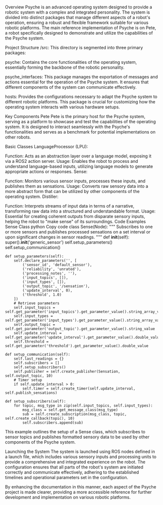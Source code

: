 Overview
Psyche is an advanced operating system designed to provide a robotic system with a complex and integrated personality. The system is divided into distinct packages that manage different aspects of a robot's operation, ensuring a robust and flexible framework suitable for various robotic platforms. The main reference implementation of Psyche is on Pete, a robot specifically designed to demonstrate and utilize the capabilities of the Psyche system.

Project Structure
/src: This directory is segmented into three primary packages:

psyche: Contains the core functionalities of the operating system, essentially forming the backbone of the robotic personality.

psyche_interfaces: This package manages the exportation of messages and actions essential for the operation of the Psyche system. It ensures that different components of the system can communicate effectively.

hosts: Provides the configurations necessary to adapt the Psyche system to different robotic platforms. This package is crucial for customizing how the operating system interacts with various hardware setups.

Key Components
Pete
Pete is the primary host for the Psyche system, serving as a platform to showcase and test the capabilities of the operating system. It is designed to interact seamlessly with the Psyche's functionalities and serves as a benchmark for potential implementations on other robots.

Basic Classes
LanguageProcessor (LPU):

Function: Acts as an abstraction layer over a language model, exposing it via a ROS2 action server.
Usage: Enables the robot to process and understand language-based inputs, utilizing language models to generate appropriate actions or responses.
Sense:

Function: Monitors various sensor inputs, processes these inputs, and publishes them as sensations.
Usage: Converts raw sensory data into a more abstract form that can be utilized by other components of the operating system.
Distiller:

Function: Interprets streams of input data in terms of a narrative, transforming raw data into a structured and understandable format.
Usage: Essential for creating coherent outputs from disparate sensory inputs, helping the robot to "make sense" of its surroundings.
Code Examples
Sense Class
python
Copy code
class Sense(Node):
    """
    Subscribes to one or more sensors and publishes processed sensations on a set interval or upon significant changes in sensor readings.
    """
    def __init__(self):
        super().__init__('generic_sensor')
        self.setup_parameters()
        self.setup_communication()

    def setup_parameters(self):
        self.declare_parameters('', [
            ('sensor_id', 'default_sensor'),
            ('reliability', 'unrated'),
            ('processing_notes', ''),
            ('input_topics', []),
            ('input_types', []),
            ('output_topic', '/sensation'),
            ('update_interval', 0),
            ('threshold', 1.0)
        ])
        # Retrieve parameters
        self.input_topics = self.get_parameter('input_topics').get_parameter_value().string_array_value
        self.input_types = self.get_parameter('input_types').get_parameter_value().string_array_value
        self.output_topic = self.get_parameter('output_topic').get_parameter_value().string_value
        self.update_interval = self.get_parameter('update_interval').get_parameter_value().double_value
        self.threshold = self.get_parameter('threshold').get_parameter_value().double_value

    def setup_communication(self):
        self.last_readings = {}
        self.subscribers = []
        self.setup_subscribers()
        self.publisher = self.create_publisher(Sensation, self.output_topic, 10)
        # Timer setup
        if self.update_interval > 0:
            self.timer = self.create_timer(self.update_interval, self.publish_sensations)

    def setup_subscribers(self):
        for topic, msg_type in zip(self.input_topics, self.input_types):
            msg_class = self.get_message_class(msg_type)
            sub = self.create_subscription(msg_class, topic, self.create_callback(topic), 10)
            self.subscribers.append(sub)
This example outlines the setup of a Sense class, which subscribes to sensor topics and publishes formatted sensory data to be used by other components of the Psyche system.

Launching the System
The system is launched using ROS nodes defined in a launch file, which includes various sensory inputs and processing units to provide a comprehensive and integrated experience on the robot. The configuration ensures that all parts of the robot's system are initiated correctly and communicate effectively, adhering to the established timelines and operational parameters set in the configuration.

By enhancing the documentation in this manner, each aspect of the Psyche project is made clearer, providing a more accessible reference for further development and implementation on various robotic platforms.